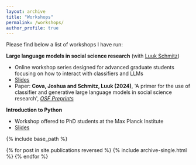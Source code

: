 ```yaml
---
layout: archive
title: "Workshops"
permalink: /workshops/
author_profile: true
---
```

Please find below a list of workshops I have run: 

**Large language models in social science research** (with [Luuk Schmitz](https://luukschmitz.com/))

* Online workshop series designed for advanced graduate students focusing on how to interact with classifiers and LLMs 
* [Slides](https://github.com/joshcova/LLMs-for-social-scientists)
* Paper: **Cova, Joshua and Schmitz, Luuk (2024)**, 'A primer for the use of classifier and generative large language models in social science research', [*OSF Preprints*](https://osf.io/preprints/osf/r3qng)

**Introduction to Python**

* Workshop offered to PhD students at the Max Planck Institute 
* [Slides](https://github.com/joshcova/Intro-to-Python)

{% include base_path %}

{% for post in site.publications reversed %}
  {% include archive-single.html %}
{% endfor %}
